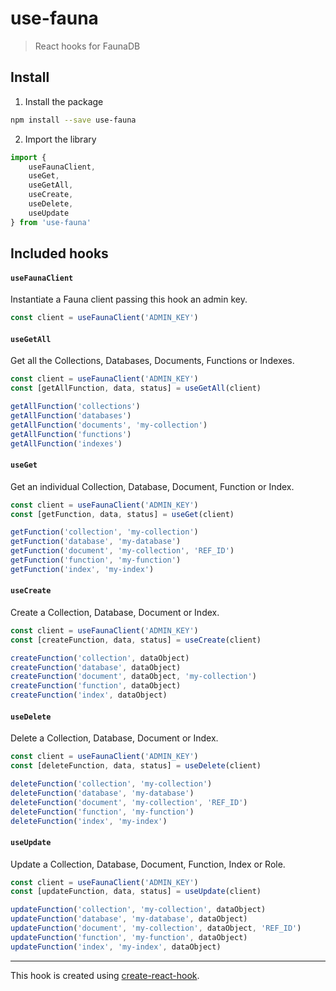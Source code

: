 # use-fauna

> React hooks for FaunaDB

## Install

1. Install the package

```bash
npm install --save use-fauna
```

2. Import the library

```javascript
import {
    useFaunaClient,
    useGet,
    useGetAll,
    useCreate,
    useDelete,
    useUpdate
} from 'use-fauna'
```

## Included hooks

#### `useFaunaClient`

Instantiate a Fauna client passing this hook an admin key.

```javascript
const client = useFaunaClient('ADMIN_KEY')
```

#### `useGetAll`

Get all the Collections, Databases, Documents, Functions or Indexes.

```javascript
const client = useFaunaClient('ADMIN_KEY')
const [getAllFunction, data, status] = useGetAll(client)

getAllFunction('collections')
getAllFunction('databases')
getAllFunction('documents', 'my-collection')
getAllFunction('functions')
getAllFunction('indexes')
```

#### `useGet`

Get an individual Collection, Database, Document, Function or Index.

```javascript
const client = useFaunaClient('ADMIN_KEY')
const [getFunction, data, status] = useGet(client)

getFunction('collection', 'my-collection')
getFunction('database', 'my-database')
getFunction('document', 'my-collection', 'REF_ID')
getFunction('function', 'my-function')
getFunction('index', 'my-index')
```

#### `useCreate`

Create a Collection, Database, Document or Index.

```javascript
const client = useFaunaClient('ADMIN_KEY')
const [createFunction, data, status] = useCreate(client)

createFunction('collection', dataObject)
createFunction('database', dataObject)
createFunction('document', dataObject, 'my-collection')
createFunction('function', dataObject)
createFunction('index', dataObject)
```

#### `useDelete`

Delete a Collection, Database, Document or Index.

```javascript
const client = useFaunaClient('ADMIN_KEY')
const [deleteFunction, data, status] = useDelete(client)

deleteFunction('collection', 'my-collection')
deleteFunction('database', 'my-database')
deleteFunction('document', 'my-collection', 'REF_ID')
deleteFunction('function', 'my-function')
deleteFunction('index', 'my-index')
```

#### `useUpdate`

Update a Collection, Database, Document, Function, Index or Role.

```javascript
const client = useFaunaClient('ADMIN_KEY')
const [updateFunction, data, status] = useUpdate(client)

updateFunction('collection', 'my-collection', dataObject)
updateFunction('database', 'my-database', dataObject)
updateFunction('document', 'my-collection', dataObject, 'REF_ID')
updateFunction('function', 'my-function', dataObject)
updateFunction('index', 'my-index', dataObject)
```

---

This hook is created using [create-react-hook](https://github.com/hermanya/create-react-hook).
